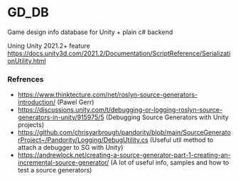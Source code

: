 # GD_DB
Game design info database for Unity + plain c# backend

Uning Unity 2021.2+ feature  https://docs.unity3d.com/2021.2/Documentation/ScriptReference/SerializationUtility.html

### Refrences
 - https://www.thinktecture.com/net/roslyn-source-generators-introduction/ (Pawel Gerr)
 - https://discussions.unity.com/t/debugging-or-logging-roslyn-source-generators-in-unity/915975/5 (Debugging Source Generators with Unity projects)
 - https://github.com/chrisyarbrough/pandority/blob/main/SourceGeneratorProject~/Pandority/Logging/DebugUtility.cs (Useful util method to attach a debugger to SG with Unity)
 - https://andrewlock.net/creating-a-source-generator-part-1-creating-an-incremental-source-generator/ (A lot of useful info, samples and how to test a source generators)
